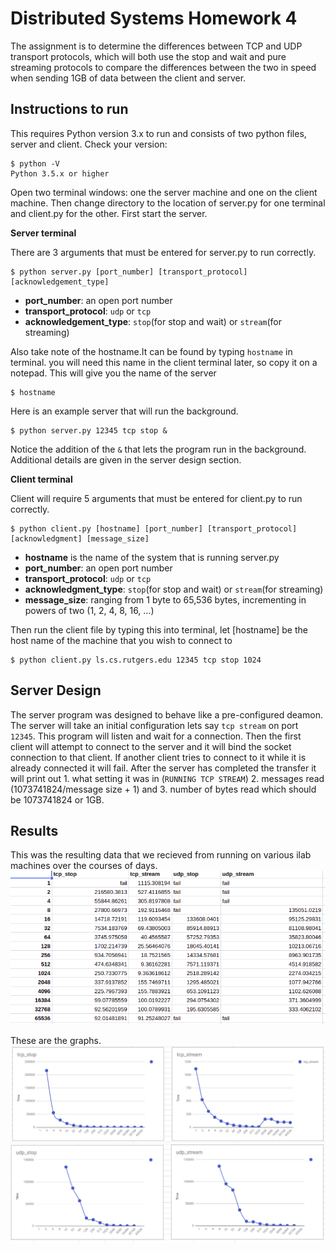 # Distributed Systems Homework 4

The assignment is to determine the differences between TCP and UDP transport protocols, which will both use the stop and wait and pure streaming protocols to compare the differences between the two in speed when sending 1GB of data between the client and server.

## Instructions to run
This requires Python version 3.x to run and consists of two python files, server and client. Check your version:
```
$ python -V
Python 3.5.x or higher

```

Open two terminal windows: one the server machine and one on the client machine. Then change directory to the location of server.py for one terminal and client.py for the other. First start the server.

**Server terminal** 

There are 3 arguments that must be entered for server.py to run correctly.
```
$ python server.py [port_number] [transport_protocol] [acknowledgement_type]
```
+ **port_number**: an open port number
+ **transport_protocol**: `udp` or `tcp` 
+ **acknowledgement_type**: `stop`(for stop and wait) or `stream`(for streaming)


Also take note of the hostname.It can be found by typing `hostname` in terminal. you will need this name in the client terminal later, so copy it on a notepad. This will give you the name of the server
```
$ hostname
```
Here is an example server that will run the background.
```
$ python server.py 12345 tcp stop &
```
Notice the addition of the `&` that lets the program run in the background. Additional details are given in the server design section. 

**Client terminal**

Client will require 5 arguments that must be entered for client.py to run correctly.
```
$ python client.py [hostname] [port_number] [transport_protocol] [acknowledgment] [message_size]
```
+ **hostname** is the name of the system that is running server.py
+ **port_number**: an open port number
+ **transport_protocol**: `udp` or `tcp` 
+ **acknowledgment_type**: `stop`(for stop and wait) or `stream`(for streaming)
+ **message_size**: ranging from 1 byte to 65,536 bytes, incrementing in powers of two (1, 2, 4, 8, 16, …)

Then run the client file by typing this into terminal, let [hostname] be the host name of the machine that you wish to connect to
```
$ python client.py ls.cs.rutgers.edu 12345 tcp stop 1024
```

## Server Design
The server program was designed to behave like a pre-configured deamon. The server will take an initial configuration lets say `tcp stream` on port `12345`. This program will listen and wait for a connection. Then the first client will attempt to connect to the server and it will bind the socket connection to that client. If another client tries to connect to it while it is already connected it will fail. After the server has completed the transfer it will print out 1. what setting it was in (`RUNNING TCP STREAM`) 2. messages read (1073741824/message size + 1) and 3. number of bytes read which should be 1073741824 or 1GB.

## Results

This was the resulting data that we recieved from running on various ilab machines over the courses of days.
![alt text](data.png "data")

These are the graphs.
![alt text](tcp.png "tcp")
![alt text](udp.png "udp")



